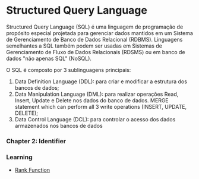 # Structured Query Language

Structured Query Language (SQL) é uma linguagem de programação de propósito especial projetada para gerenciar dados mantidos em um Sistema de Gerenciamento de Banco de Dados Relacional (RDBMS). Linguagens semelhantes a SQL também podem ser usadas em Sistemas de Gerenciamento de Fluxo de Dados Relacionais (RDSMS) ou em banco de dados "não apenas SQL" (NoSQL).

O SQL é composto por 3 sublinguagens principais:
1. Data Definition Language (DDL): para criar e modificar a estrutura dos bancos de dados;
2. Data Manipulation Language (DML): para realizar operações Read, Insert, Update e Delete nos dados do banco de dados. MERGE statement which can perform all 3 write operations (INSERT, UPDATE, DELETE);
3. Data Control Language (DCL): para controlar o acesso dos dados armazenados nos bancos de dados


### Chapter 2: Identifier



### Learning

- [Rank Function](https://www.sqlshack.com/overview-of-sql-rank-functions/)